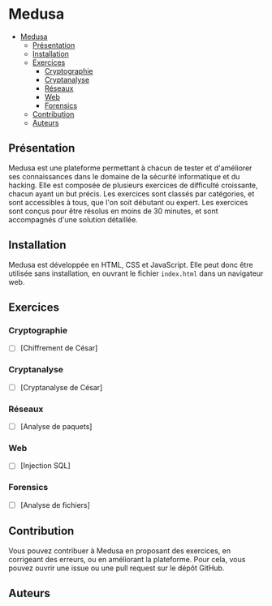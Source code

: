 # Medusa

<!-- TOC -->
* [Medusa](#medusa)
    * [Présentation](#prsentation)
    * [Installation](#installation)
    * [Exercices](#exercices)
        * [Cryptographie](#cryptographie)
        * [Cryptanalyse](#cryptanalyse)
        * [Réseaux](#rseaux)
        * [Web](#web)
        * [Forensics](#forensics)
    * [Contribution](#contribution)
    * [Auteurs](#auteurs)
<!-- TOC -->


## Présentation

Medusa est une plateforme permettant à chacun de tester et d'améliorer ses connaissances dans le domaine de la sécurité informatique et du hacking. Elle est composée de plusieurs exercices de difficulté croissante, chacun ayant un but précis. Les exercices sont classés par catégories, et sont accessibles à tous, que l'on soit débutant ou expert. Les exercices sont conçus pour être résolus en moins de 30 minutes, et sont accompagnés d'une solution détaillée.


## Installation

Medusa est développée en HTML, CSS et JavaScript. Elle peut donc être utilisée sans installation, en ouvrant le fichier `index.html` dans un navigateur web.

## Exercices

### Cryptographie

- [ ] [Chiffrement de César]

### Cryptanalyse

- [ ] [Cryptanalyse de César]

### Réseaux

- [ ] [Analyse de paquets]

### Web

- [ ] [Injection SQL]

### Forensics

- [ ] [Analyse de fichiers]


## Contribution

Vous pouvez contribuer à Medusa en proposant des exercices, en corrigeant des erreurs, ou en améliorant la plateforme. Pour cela, vous pouvez ouvrir une issue ou une pull request sur le dépôt GitHub.

## Auteurs
